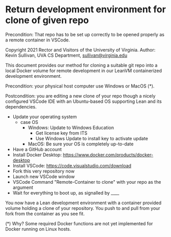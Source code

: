 # Return development environment for clone of given repo

Precondition: That repo has to be set up correctly to be
opened properly as a remote container in VSCode.

Copyright 2021 Rector and Visitors of the University of Virginia.
Author: Kevin Sullivan, UVA CS Department, sullivan@virginia.edu

This document provides our method for cloning a suitable git repo
into a local Docker volume for remote development in our LeanVM
containerized development environment. 

Precondition: your physical host computer use Windows or MacOS (*).

Postcondition: you are editing a new clone of your repo though a 
nicely configured VSCode IDE with an Ubuntu-based OS supporting 
Lean and its dependencies. 

- Update your operating system
  - case OS
    - Windows: Update to Windows Education 
      - Get license key from ITS
      - Use Windows Update to install key to activate update
    - MacOS: Be sure your OS is completely up-to-date
- Have a GitHub account
- Install Docker Desktop: https://www.docker.com/products/docker-desktop
- Install VSCode: https://code.visualstudio.com/download
- Fork this very repository now
- Launch new VSCode window
- VSCode Command "Remote-Container to clone" with your repo as the argument
- Wait for everything to boot up, as signalled by ____

You now have a Lean development environment with a container
provided volume holding a clone of your repository. You push
to and pull from your fork from the container as you see fit.

(*) Why? Some required Docker functions are not yet implemented for
Docker running on Linux hosts.
